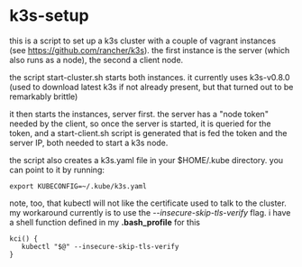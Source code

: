 # k3s-setup

this is a script to set up a k3s cluster with a couple of vagrant instances (see https://github.com/rancher/k3s).
the first instance is the server (which also runs as a node), the second a client node.

the script start-cluster.sh starts both instances. it currently uses k3s-v0.8.0 (used to download latest k3s if not already present, but that turned out to be remarkably brittle)

it then starts the instances, server first. the server has a "node token" needed by the client, so once the server is started, it is queried for the token, and a start-client.sh script is generated that is fed the token and the server IP, both needed to start a k3s node.

the script also creates a k3s.yaml file in your $HOME/.kube directory. you can point to it by running:
```
export KUBECONFIG=~/.kube/k3s.yaml
```

note, too, that kubectl will not like the certificate used to talk to the cluster. my workaround currently is to use the *--insecure-skip-tls-verify* flag. i have a shell function defined in my **.bash_profile** for this

```
kci() {
   kubectl "$@" --insecure-skip-tls-verify
}
``` 
